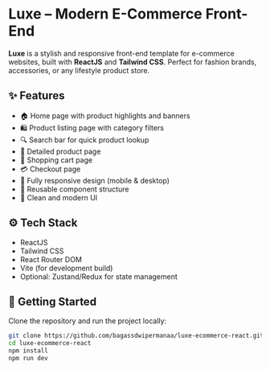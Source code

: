 # Luxe – Modern E-Commerce Front-End

**Luxe** is a stylish and responsive front-end template for e-commerce websites, built with **ReactJS** and **Tailwind CSS**. Perfect for fashion brands, accessories, or any lifestyle product store.

## ✨ Features

- 🏠 Home page with product highlights and banners
- 🛍️ Product listing page with category filters
- 🔍 Search bar for quick product lookup
- 📄 Detailed product page
- 🛒 Shopping cart page
- 💳 Checkout page
- 📱 Fully responsive design (mobile & desktop)
- 🧱 Reusable component structure
- 🎨 Clean and modern UI

## ⚙️ Tech Stack

- ReactJS
- Tailwind CSS
- React Router DOM
- Vite (for development build)
- Optional: Zustand/Redux for state management

## 🚀 Getting Started

Clone the repository and run the project locally:

```bash
git clone https://github.com/bagassdwipermanaa/luxe-ecommerce-react.git
cd luxe-ecommerce-react
npm install
npm run dev
